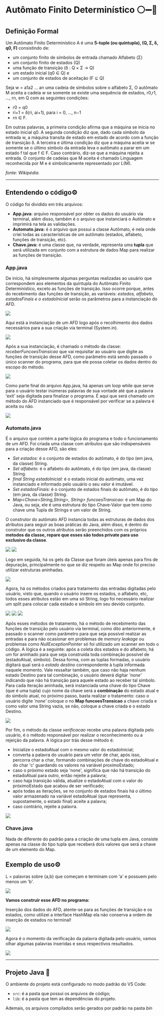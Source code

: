 # Autômato Finito Determinístico ⚪➖🔘

## Definição Formal

Um Autômato Finito Determinístico A é uma **5-tuple (ou quíntupla), (Q, Σ, δ, q0, F)** consistindo de:

- um conjunto finito de símbolos de entrada chamado Alfabeto (Σ)
- um conjunto finito de estados (Q)
- uma função de transição (δ : Q × Σ → Q)
- um estado inicial (q0 ∈ Q) e
- um conjunto de estados de aceitação (F ⊆ Q)

Seja w = a1a2 ... an uma cadeia de símbolos sobre o alfabeto Σ, O autômato M aceita a cadeia w se somente se existe uma sequência de estados, r0,r1, ..., rn, em Q com as seguintes condições:

- r0 = q0
- ri+1 = δ(ri, ai+1), para i = 0, ..., n−1
- rn ∈ F.

Em outras palavras, a primeira condição afirma que a máquina se inicia no estado inicial q0. A segunda condição diz que, dado cada símbolo da entrada w, a máquina transita de estado em estado de acordo com a função de transição δ. A terceira e última condição diz que a máquina aceita w se somente se o último símbolo da entrada leva o autômato a parar em um estado f tal que f ∈ F. Caso contrário, diz-se que a máquina rejeita a entrada. O conjunto de cadeias que M aceita é chamado Linguagem reconhecida por M e é simbolicamente representado por L(M).

*fonte: Wikipédia.*

****
## Entendendo o código⚙️
 O código foi dividido em três arquivos:

 - **App.java**: arquivo responsável por obter os dados do usuário via terminal, além disso, também é o arquivo que instanciará o Autômato e imprimirá na tela as validações.
 - **Automato.java:** é o arquivo que possui a classe Autômato, é nela onde criei todas as características de um autômato (estados, alfabeto, funções de transição, etc).
 - **Chave.java:** é uma classe que, na verdade, representa uma **tupla** que será utilizada em conjunto com a estrutura de dados Map para realizar as funções de transição.

### App.java

De início, há simplesmente algumas perguntas realizadas ao usuário que correspondem aos elementos da quíntupla do Autômato Finito Determinístico, exceto as funções de transição. Isso ocorre porque, antes do recebimento das funções de transição, as variáveis: *estados, alfabeto, estadosFinais e o estadoInicial* serão os parâmetros para a instanciação do AFD.


<img src="https://i.ibb.co/zZq420P/Captura-de-tela-2024-03-26-001613.png">


Aqui está a instanciação de um AFD logo após o recolhimento dos dados necessários para a sua criação via terminal (System.in).

<img src="https://i.ibb.co/SmqW2vh/Captura-de-tela-2024-03-26-002052.png">

Após a sua instanciação, é chamado o método da classe: *receberFuncoesTransicao* que vai requisitar ao usuário que digite as funções de transição desse AFD, como parâmetro está sendo passado o único scanner do programa, para que ele possa coletar os dados dentro do escopo do método.

<img src="https://i.ibb.co/c2NX3dp/Captura-de-tela-2024-03-26-002337.png">


Como parte final do arquivo App.java, há apenas um loop while que serve para o usuário testar inúmeras palavras de sua vontade até que a palavra 'exit' seja digitada para finalizar o programa. É aqui que será chamado um método do AFD instanciado que é responsável por verificar se a palavra é aceita ou não.

<img src="https://i.ibb.co/yVMQDsP/Captura-de-tela-2024-03-26-002515.png">

### Automato.java

É o arquivo que contém a parte lógica do programa e todo o funcionamento de um AFD. Foi criada uma classe com atributos que são indispensáveis para a criação desse AFD, são eles:

- *Set<String> estados:* é o conjunto de estados do autômato, é do tipo (em java, da classe) String.
- *Set<String> alfabeto:* é o alfabeto do autômato, é do tipo (em java, da classe) String.
- *final String estadoInicial:* é o estado inicial do autômato, uma vez instanciado e informado pelo usuário o seu valor é imutável.
- *Set<String> estadosFinais:* é o conjunto de estados finais do autômato, é do tipo (em java, da classe) String.
- *Map<Chave<String,String>, String> funcoesTransicao:* é um Map do Java, ou seja, ele é uma estrutura do tipo Chave-Valor que tem como chave uma Tupla de Strings e um valor de String.

O construtor do autômato AFD instancia todas as estruturas de dados dos atributos para seguir as boas práticas do Java, além disso, é dentro do construtor que os outros atributos serão preenchidos com os próprios **metodos da classe, repare que esses são todos private para uso exclusivo da classe**.

<img src="https://i.ibb.co/gVy0ddK/Captura-de-tela-2024-03-26-003929.png">

<img src="https://i.ibb.co/tCS3Ypr/Captura-de-tela-2024-03-26-004027.png">

Logo em seguida, há os gets da Classe que foram úteis apenas para fins de depuração, principalmente no que se diz respeito ao Map onde foi preciso utilizar estruturas aninhadas.

<img src="https://i.ibb.co/7RTkyNJ/Captura-de-tela-2024-03-26-004134.png">

Agora, há os métodos criados para tratamento das entradas digitadas pelo usuário, visto que, quando o usuário insere os estados, o alfabeto, etc, todos esses atributos estão em uma só String, logo foi necessário realizar um split para colocar cada estado e símbolo em seu devido conjunto.

<img src="https://i.ibb.co/tcVt4K1/Captura-de-tela-2024-03-26-004339.png">

<img src="https://i.ibb.co/YfcnKm0/Captura-de-tela-2024-03-26-004602.png">

<img src="https://i.ibb.co/F6bbLDY/Captura-de-tela-2024-03-26-004610.png">

Após esses métodos de tratamento, há o método de recebimento das funções de transição pelo usuário via terminal, como dito anteriormente, é passado o scanner como parâmetro para que seja possível realizar as entradas e para não ocasionar em problemas de *memory leakage* ou problemas como *NullExceptionPointer* só foi utilizado um scanner em todo o código.
A lógica é a seguinte: após a coleta dos estados e do alfabeto, há um for aninhado para que seja construída toda combinação possível de (estadoAtual, símbolo). Dessa forma, com as tuplas formadas, o usuário digitará qual será o *estado destino* correspondente à tupla informada naquele momento. Vale ressaltar também, que caso não haja nenhum estado Destino para tal combinação, o usuário deverá digitar *'none'* indicando que não há transição para aquele estado ao receber tal símbolo. Para cada iteração aninhada, será instanciada uma chave do tipo Chave (que é uma tupla) cujo nome da chave será a **combinação** do estado atual e do simbolo atual, no próximo passo, basta realizar o tratamento: caso o usuário digite *'none'* coloque o no **Map funcoesTransicao** a chave criada e como valor uma String vazia, se não, coloque a chave criada e o estado Destino.

<img src="https://i.ibb.co/qR6L6b4/Captura-de-tela-2024-03-26-085510.png">

Por fim, o método da classe *verificacao* recebe uma palavra digitada pelo usuário, é o método responsável por realizar o reconhecimento ou a rejeição da palavra. A lógica por trás desse método é: 

- Inicialize o estadoAtual com o mesmo valor do estadoInicial;
- converta a palavra do usuário para um vetor de char, após isso, percorra char a char, formando combinações de chave do estadoAtual e do char 'c' guardando os valores na variável proximoEstado;
-  caso o próximo estado seja 'none', significa que não há transição do estadoAtual para outro, então rejeite a palavra;
-  caso haja transição válida, atualize o estadoAtual com o valor do próximoEstado que acabou de ser verificado;
-  após todas as iterações, se no conjunto de estados finais há o último valor armazenado na variável estadoAtual (que representa, supostamente, o estado final) aceite a palavra;
-  caso contrário, rejeite a palavra.

<img src="https://i.ibb.co/b7grVV2/Captura-de-tela-2024-03-26-090618.png">

### Chave.java

Nada de diferente do padrão para a criação de uma tupla em Java, consiste apenas na classe do tipo tupla que receberá dois valores que será a chave de um elemento do Map.


## Exemplo de uso⚙️

L = palavras sobre {a,b} que começam e terminam com 'a' e possuem pelo menos um 'b'.

<img src="https://i.ibb.co/rwHBzH9/Captura-de-tela-2024-03-26-092314.png">

**Vamos construir esse AFD no programa:**

Inserção dos dados do AFD, atente-se para as funções de transição e os estados, como utilizei a interface HashMap ela não conserva a ordem de inserção de estados no terminal!

<img src="https://i.ibb.co/QXc3721/Captura-de-tela-2024-03-26-092732.png">

Agora é o momento da verificação da palavra digitada pelo usuário, vamos olhar algumas palavras inseridas e seus respectivos resultados.

<img src="https://i.ibb.co/ygvvS2x/Captura-de-tela-2024-03-26-093112.png">


****

## Projeto Java 📁

O ambiente do projeto está configurado no modo padrão do VS Code:

- `src`: é a pasta que possui os arquivos de código;
- `lib`: é a pasta que tem as dependências do projeto.

Ademais, os arquivos compilados serão gerados por padrão na pasta *bin*

